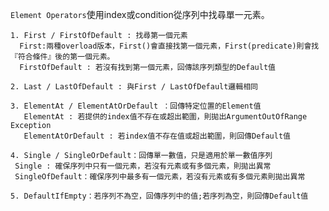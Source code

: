 `Element Operators`使用index或condition從序列中找尋單一元素。

	1. First / FirstOfDefault : 找尋第一個元素
	  First:兩種overload版本，First()會直接找第一個元素，First(predicate)則會找『符合條件』後的第一個元素。
	  FirstOfDefault : 若沒有找到第一個元素，回傳該序列類型的Default值 
	  
	2. Last / LastOfDefault : 與First / LastOfDefault邏輯相同
	   
	3. ElementAt / ElementAtOrDefault ：回傳特定位置的Element值
	   ElementAt : 若提供的index值不存在或超出範圍，則拋出ArgumentOutOfRange Exception
	   ElementAtOrDefault : 若index值不存在值或超出範圍，則回傳Default值
	   
	4. Single / SingleOrDefault：回傳單一數值，只是適用於單一數值序列
	 Single : 確保序列中只有一個元素，若沒有元素或有多個元素，則拋出異常
	 SingleOfDefault：確保序列中最多有一個元素，若沒有元素或有多個元素則拋出異常
	   
	5. DefaultIfEmpty：若序列不為空，回傳序列中的值;若序列為空，則回傳Default值
